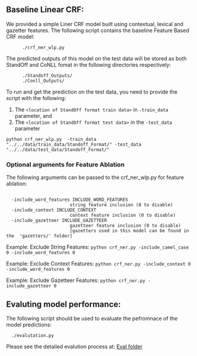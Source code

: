 ## Baseline Linear CRF:


We provided a simple Liner CRF model built using contextual, lexical and gazetter features. The following script contains the baseline Feature Based CRF model:

```
      ./crf_ner_wlp.py

```

The predicted outputs of this model on the test data will be stored as both StandOff and CoNLL fomat in the following directories respectively:
```
      ./Standoff_Outputs/
      ./Conll_Outputs/
```
To run and get the prediction on the test data, you need to provide the script with the following:

1) The `<location of StandOff format train data>` in `-train_data` parameter, and 
2) The `<location of StandOff format test data>` in the `-test_data` parameter


```
python crf_ner_wlp.py  -train_data "../../data/train_data/Standoff_Format/" -test_data "../../data/test_data/Standoff_Format/"
```





### Optional arguments for Feature Ablation


The following arguments can be passed to the crf_ner_wlp.py for feature ablation:

```

  -include_word_features INCLUDE_WORD_FEATURES
                        string feature inclusion (0 to disable)
  -include_context INCLUDE_CONTEXT
                        context feature inclusion (0 to disable)
  -include_gazetteer INCLUDE_GAZETTEER
                        gazetteer feature inclusion (0 to disable) 
                        [gazetters used in this model can be found in the  'gazetters/' folder]
```

Example: Exclude String Features:  `python crf_ner.py -include_camel_case 0 -include_word_features 0`

Example: Exclude Context Features:  `python crf_ner.py -include_context 0 -include_word_features 0`


Example: Exclude Gazetteer Features:  `python crf_ner.py -include_gazetteer 0`

## Evaluting model performance:

The following script should be used to evaluate the pefromnace of the model predictions:
  
      ./evalutation.py

Please see the detailed evalution process at: [Eval folder](../eval/Readme.md)